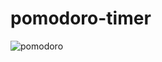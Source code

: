 # pomodoro-timer

![pomodoro](https://github.com/ReisLuizito/pomodoro-timer/assets/131827303/46167540-4dfd-457f-ad60-2106f08985bf)
